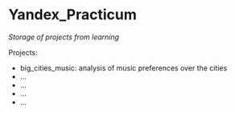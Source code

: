 # Yandex_Practicum

*Storage of projects from learning*

Projects:
- big_cities_music: analysis of music preferences over the cities
- ...
- ...
- ...
- ...
